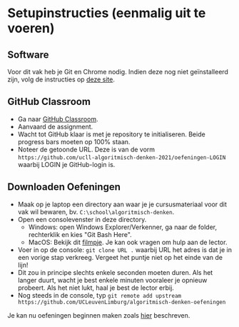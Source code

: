 # Setupinstructies (eenmalig uit te voeren)

## Software

Voor dit vak heb je Git en Chrome nodig. Indien deze nog niet geïnstalleerd zijn, volg de instructies op [deze site](https://ucleuvenlimburg.github.io/software/).

## GitHub Classroom

* Ga naar [GitHub Classroom](https://classroom.github.com/a/YT4zM8bn).
* Aanvaard de assignment.
* Wacht tot GitHub klaar is met je repository te initialiseren. Beide progress bars moeten op 100% staan.
* Noteer de getoonde URL. Deze is van de vorm `https://github.com/ucll-algoritmisch-denken-2021/oefeningen-LOGIN` waarbij LOGIN je GitHub-login is.

## Downloaden Oefeningen

* Maak op je laptop een directory aan waar je je cursusmateriaal voor dit vak wil bewaren, bv. `C:\school\algoritmisch-denken`.
* Open een consolevenster in deze directory.
  * Windows: open Windows Explorer/Verkenner, ga naar de folder, rechterklik en kies "Git Bash Here".
  * MacOS: Bekijk dit [filmpje](https://www.youtube.com/watch?v=xsCCgITrrWI). Je kan ook vragen om hulp aan de lector.
* Voer in op de console: `git clone URL .` waarbij URL het adres is dat je in een vorige stap verkreeg. Vergeet het puntje niet op het einde van de lijn!
* Dit zou in principe slechts enkele seconden moeten duren. Als het langer duurt, wacht je best enkele minuten vooraleer je opnieuw probeert. Als het niet lukt, haal je best de lector erbij.
* Nog steeds in de console, typ `git remote add upstream https://github.com/UCLeuvenLimburg/algoritmisch-denken-oefeningen`

Je kan nu oefeningen beginnen maken zoals [hier](usage.md) beschreven.
